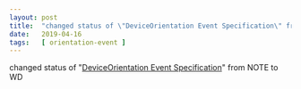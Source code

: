 ```yaml
---
layout: post
title:  "changed status of \"DeviceOrientation Event Specification\" from NOTE to WD"
date:   2019-04-16
tags:   [ orientation-event ]
---
```


changed status of "[DeviceOrientation Event Specification](/spec/orientation-event)" from NOTE to WD

